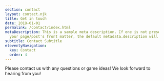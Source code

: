 ```yaml
---
section: contact
layout: contact.njk
title: Get in touch
date: 2018-01-01
permalink: /contact/index.html
metaDescription: This is a sample meta description. If one is not present in
  your page/post's front matter, the default metadata.description will be used instead.
subtitle: Contact Subtitle
eleventyNavigation:
  key: Contact
  order: 4
---
```


Please contact us with any questions or game ideas! We look forward to hearing from you!
